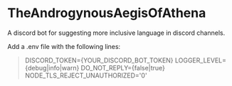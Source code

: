 # TheAndrogynousAegisOfAthena
A discord bot for suggesting more inclusive language in discord channels.

Add a .env file with the following lines:
> DISCORD_TOKEN={YOUR_DISCORD_BOT_TOKEN}
> LOGGER_LEVEL={debug|info|warn}
> DO_NOT_REPLY={false|true}
> NODE_TLS_REJECT_UNAUTHORIZED='0'
